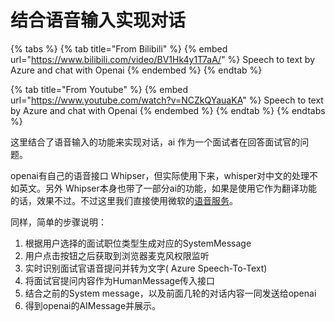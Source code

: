 # 结合语音输入实现对话



{% tabs %}
{% tab title="From Bilibili" %}
{% embed url="https://www.bilibili.com/video/BV1Hk4y1T7aA/" %}
Speech to text by Azure and chat with Openai
{% endembed %}
{% endtab %}

{% tab title="From Youtube" %}
{% embed url="https://www.youtube.com/watch?v=NCZkQYauaKA" %}
Speech to text by Azure and chat with Openai
{% endembed %}
{% endtab %}
{% endtabs %}



这里结合了语音输入的功能来实现对话，ai 作为一个面试者在回答面试官的问题。

openai有自己的语音接口 Whipser，但实际使用下来，whisper对中文的处理不如英文。另外 Whipser本身也带了一部分ai的功能，如果是使用它作为翻译功能的话，效果不过。不过这里我们直接使用微软的[语音服务](https://azure.microsoft.com/en-us/products/cognitive-services/speech-services/)。

同样，简单的步骤说明：

1. 根据用户选择的面试职位类型生成对应的SystemMessage
2. 用户点击按钮之后获取到浏览器麦克风权限监听
3. 实时识别面试官语音提问并转为文字( Azure Speech-To-Text)
4. 将面试官提问内容作为HumanMessage传入接口
5. 结合之前的System message，以及前面几轮的对话内容一同发送给openai
6. 得到openai的AIMessage并展示。

